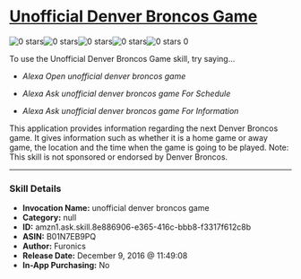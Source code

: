 # [Unofficial Denver Broncos Game](http://alexa.amazon.com/#skills/amzn1.ask.skill.8e886906-e365-416c-bbb8-f3317f612c8b)
![0 stars](../../images/ic_star_border_black_18dp_1x.png)![0 stars](../../images/ic_star_border_black_18dp_1x.png)![0 stars](../../images/ic_star_border_black_18dp_1x.png)![0 stars](../../images/ic_star_border_black_18dp_1x.png)![0 stars](../../images/ic_star_border_black_18dp_1x.png) 0

To use the Unofficial Denver Broncos Game skill, try saying...

* *Alexa Open unofficial denver broncos game*

* *Alexa Ask unofficial denver broncos game For Schedule*

* *Alexa Ask unofficial denver broncos game For Information*

This application provides information regarding the next Denver Broncos game. It gives information such as whether it is a home game or away game, the location and the time when the game is going to be played. Note: This skill is not sponsored or endorsed by Denver Broncos.

***

### Skill Details

* **Invocation Name:** unofficial denver broncos game
* **Category:** null
* **ID:** amzn1.ask.skill.8e886906-e365-416c-bbb8-f3317f612c8b
* **ASIN:** B01N7EB9PQ
* **Author:** Furonics
* **Release Date:** December 9, 2016 @ 11:49:08
* **In-App Purchasing:** No
